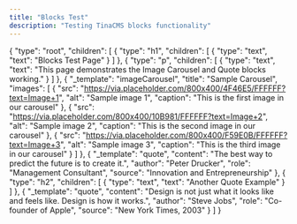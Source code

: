 ```yaml
---
title: "Blocks Test"
description: "Testing TinaCMS blocks functionality"
---
```


{
  "type": "root",
  "children": [
    {
      "type": "h1",
      "children": [
        {
          "type": "text",
          "text": "Blocks Test Page"
        }
      ]
    },
    {
      "type": "p",
      "children": [
        {
          "type": "text",
          "text": "This page demonstrates the Image Carousel and Quote blocks working."
        }
      ]
    },
    {
      "_template": "imageCarousel",
      "title": "Sample Carousel",
      "images": [
        {
          "src": "https://via.placeholder.com/800x400/4F46E5/FFFFFF?text=Image+1",
          "alt": "Sample image 1",
          "caption": "This is the first image in our carousel"
        },
        {
          "src": "https://via.placeholder.com/800x400/10B981/FFFFFF?text=Image+2",
          "alt": "Sample image 2", 
          "caption": "This is the second image in our carousel"
        },
        {
          "src": "https://via.placeholder.com/800x400/F59E0B/FFFFFF?text=Image+3",
          "alt": "Sample image 3",
          "caption": "This is the third image in our carousel"
        }
      ]
    },
    {
      "_template": "quote",
      "content": "The best way to predict the future is to create it.",
      "author": "Peter Drucker",
      "role": "Management Consultant",
      "source": "Innovation and Entrepreneurship"
    },
    {
      "type": "h2",
      "children": [
        {
          "type": "text",
          "text": "Another Quote Example"
        }
      ]
    },
    {
      "_template": "quote",
      "content": "Design is not just what it looks like and feels like. Design is how it works.",
      "author": "Steve Jobs",
      "role": "Co-founder of Apple",
      "source": "New York Times, 2003"
    }
  ]
}